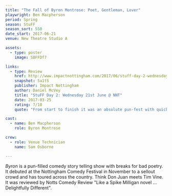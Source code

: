 ```yaml
---
title: "The Fall of Byron Montrose: Poet, Gentleman, Lover"
playwright: Ben Macpherson
period: Spring
season: StuFF
season_sort: 550
date_start: 2017-06-21
venue: New Theatre Studio A

assets:
  - type: poster
    image: S8FFDf7

links:
  - type: Review
    href: http://www.impactnottingham.com/2017/06/stuff-day-2-wednesday-21st-june-nnt/
    snapshot: 5a1tS
    publisher: Impact Nottingham
    author: Daniel McVey 
    title: "StuFF Day 2: Wednesday 21st June @ NNT"
    date: 2017-03-25
    rating: 7/10
    quote: "From start to finish it was an absolute pun-fest with quick-fire barrages of twists being thrown at you throughout."

cast:
  - name: Ben Macpherson
    role: Byron Montrose

crew:
  - role: Venue Technician
    name: Sam Osborne 

---
```


*Byron* is a pun-filled comedy story telling show with breaks for bad poetry. It debuted at the Nottingham Comedy Festival in November to a sellout crowd and has toured across the country. Think Don Juan meets Tim Vine. It was reviewed by Notts Comedy Review "Like a Spike Milligan novel ... Delightfully Different".
